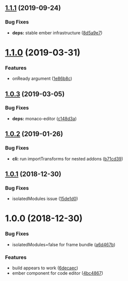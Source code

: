 ## [1.1.1](https://github.com/mike-north/ember-monaco/compare/v1.1.0...v1.1.1) (2019-09-24)


### Bug Fixes

* **deps:** stable ember infrastructure ([8d5a9e7](https://github.com/mike-north/ember-monaco/commit/8d5a9e7))

# [1.1.0](https://github.com/mike-north/ember-monaco/compare/v1.0.3...v1.1.0) (2019-03-31)


### Features

* onReady argument ([1e86b8c](https://github.com/mike-north/ember-monaco/commit/1e86b8c))

## [1.0.3](https://github.com/mike-north/ember-monaco/compare/v1.0.2...v1.0.3) (2019-03-05)


### Bug Fixes

* **deps:** monaco-editor ([c148d3a](https://github.com/mike-north/ember-monaco/commit/c148d3a))

## [1.0.2](https://github.com/mike-north/ember-monaco/compare/v1.0.1...v1.0.2) (2019-01-26)


### Bug Fixes

* **cli:** run importTransforms for nested addons ([b71cd39](https://github.com/mike-north/ember-monaco/commit/b71cd39))

## [1.0.1](https://github.com/mike-north/ember-monaco/compare/v1.0.0...v1.0.1) (2018-12-30)


### Bug Fixes

* isolatedModules issue ([15de1d0](https://github.com/mike-north/ember-monaco/commit/15de1d0))

# 1.0.0 (2018-12-30)


### Bug Fixes

* isolatedModules=false for frame bundle ([a6d467b](https://github.com/mike-north/ember-monaco/commit/a6d467b))


### Features

* build appears to work ([6decaec](https://github.com/mike-north/ember-monaco/commit/6decaec))
* ember component for code editor ([4bc4867](https://github.com/mike-north/ember-monaco/commit/4bc4867))
